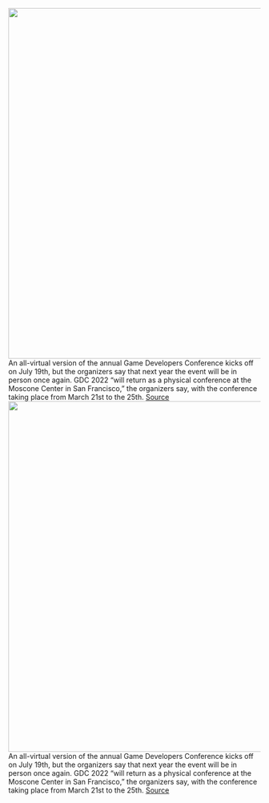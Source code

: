 <img src='https://cdn.vox-cdn.com/thumbor/IimkhQxifD3FEkgG4TpjcuIxZaM=/0x0:4728x3226/1200x800/filters:focal(1986x1235:2742x1991)/cdn.vox-cdn.com/uploads/chorus_image/image/69600750/465197440.0.jpg' width='700px' /><br/>
An all-virtual version of the annual Game Developers Conference kicks off on July 19th, but the organizers say that next year the event will be in person once again. GDC 2022 “will return as a physical conference at the Moscone Center in San Francisco,” the organizers say, with the conference taking place from March 21st to the 25th.
<a href='https://www.theverge.com/2021/7/19/22583372/gdc-2022-in-person-san-francisco-moscone-center'> Source <a/><img src='https://cdn.vox-cdn.com/thumbor/IimkhQxifD3FEkgG4TpjcuIxZaM=/0x0:4728x3226/1200x800/filters:focal(1986x1235:2742x1991)/cdn.vox-cdn.com/uploads/chorus_image/image/69600750/465197440.0.jpg' width='700px' /><br/>
An all-virtual version of the annual Game Developers Conference kicks off on July 19th, but the organizers say that next year the event will be in person once again. GDC 2022 “will return as a physical conference at the Moscone Center in San Francisco,” the organizers say, with the conference taking place from March 21st to the 25th.
<a href='https://www.theverge.com/2021/7/19/22583372/gdc-2022-in-person-san-francisco-moscone-center'> Source <a/>